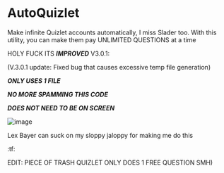 # AutoQuizlet

Make infinite Quizlet accounts automatically,  I miss Slader too. With this utility, you can make
them pay UNLIMITED QUESTIONS at a time

HOLY FUCK ITS ***IMPROVED*** V3.0.1:

(V.3.0.1 update: Fixed bug that causes excessive temp file generation)

***ONLY USES 1 FILE*** 

***NO MORE SPAMMING THIS CODE***

***DOES NOT NEED TO BE ON SCREEN*** 

![image](https://user-images.githubusercontent.com/66354051/147867693-7a0eaa82-934b-496c-9b94-0f44da14a7d5.png)

Lex Bayer can suck on my sloppy jaloppy for making me do this



:tf:

EDIT: PIECE OF TRASH QUIZLET ONLY DOES 1 FREE QUESTION SMH)
